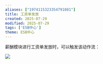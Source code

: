 ```yaml
---
aliases: ["1974115323354791081"]
title: 工资单发放
created: 2025-07-29
modified: 2025-07-29
tags: ['ESB中心']
theme: ESB中心
---
```


薪酬模块进行工资单发放时，可以触发该动作流：

![](https://myhelpdoc.oss-cn-heyuan.aliyuncs.com/mdimages/0d0f60cded2bdbc6c3a91a303ce5ae41.jpg)

